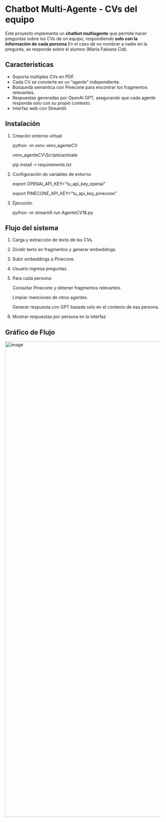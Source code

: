 # Chatbot Multi-Agente - CVs del equipo

Este proyecto implementa un **chatbot multiagente** que permite hacer preguntas sobre los CVs de un equipo, respondiendo **solo con la información de cada persona**.En el caso de no nombrar a nadie en la pregunta, se responde sobre el alumno (Maria Fabiana Cid).

## Características

- Soporta múltiples CVs en PDF.
- Cada CV se convierte en un “agente” independiente.
- Búsqueda semántica con Pinecone para encontrar los fragmentos relevantes.
- Respuestas generadas por OpenAI GPT, asegurando que cada agente responda solo con su propio contexto.
- Interfaz web con Streamlit.

## Instalación



1) Creación entorno virtual


    python -m venv venv_agenteCV 

    venv_agenteCV\Scripts\activate 

    pip install -r requirements.txt


2) Configuración de variables de entorno

    export OPENAI_API_KEY="tu_api_key_openai"

    export PINECONE_API_KEY="tu_api_key_pinecone"

3) Ejecución

    python -m streamlit run AgenteCV18.py


## Flujo del sistema

1) Carga y extracción de texto de los CVs.

2) Dividir texto en fragmentos y generar embeddings.

3) Subir embeddings a Pinecone.

4) Usuario ingresa preguntas.

5) Para cada persona:

    Consultar Pinecone y obtener fragmentos relevantes.

    Limpiar menciones de otros agentes.

    Generar respuesta con GPT basada solo en el contexto de esa persona.

6) Mostrar respuestas por persona en la interfaz.

    

## Gráfico de Flujo

<img width="1024" height="1536" alt="image" src="https://github.com/user-attachments/assets/62b36a81-bb57-4903-9d6c-b80d4d97410f" />







